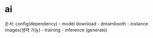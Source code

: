 # ai

순서: config(dependency) - model download - dreambooth - instance images(생략 가능) - training - inference (generate)
